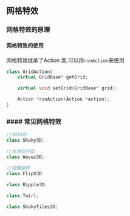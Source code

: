 ## 网格特效



### 网格特效的原理

#### 网格特效的使用

网格特效继承了Action 类,可以用`runAction`来使用

```cpp
class GridAction{
    virtual GridBase* getGrid;

    virtual void setGrid(GridBase* grid);

    Action *runAction(Action *action);
}
```



### #### 常见网格特效

```cpp
//3D抖动
class Shaky3D;

//水波纹抖动
class Waves3D;

//镜像旋转
class FlipX3D
    
class Ripple3D;

class Twirl;

class ShakyTiles3D;


```

